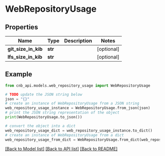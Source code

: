 # WebRepositoryUsage


## Properties

Name | Type | Description | Notes
------------ | ------------- | ------------- | -------------
**git_size_in_kib** | **str** |  | [optional] 
**lfs_size_in_kib** | **str** |  | [optional] 

## Example

```python
from cnb_api.models.web_repository_usage import WebRepositoryUsage

# TODO update the JSON string below
json = "{}"
# create an instance of WebRepositoryUsage from a JSON string
web_repository_usage_instance = WebRepositoryUsage.from_json(json)
# print the JSON string representation of the object
print(WebRepositoryUsage.to_json())

# convert the object into a dict
web_repository_usage_dict = web_repository_usage_instance.to_dict()
# create an instance of WebRepositoryUsage from a dict
web_repository_usage_from_dict = WebRepositoryUsage.from_dict(web_repository_usage_dict)
```
[[Back to Model list]](../README.md#documentation-for-models) [[Back to API list]](../README.md#documentation-for-api-endpoints) [[Back to README]](../README.md)


